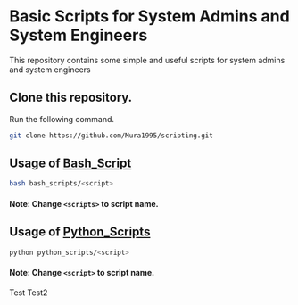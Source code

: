 # Basic Scripts for System Admins and System Engineers

This repository contains some simple and useful scripts for system admins and system engineers

## Clone this repository.

Run the following command.

```bash
git clone https://github.com/Mura1995/scripting.git
```

## Usage of [Bash_Script](bash_scripts)

```bash
bash bash_scripts/<script>
```

#### Note: Change ```<scripts>``` to script name.

## Usage of [Python_Scripts](Python_scripts)

```bash
python python_scripts/<script>
```

#### Note: Change ```<script>``` to script name.


Test
Test2